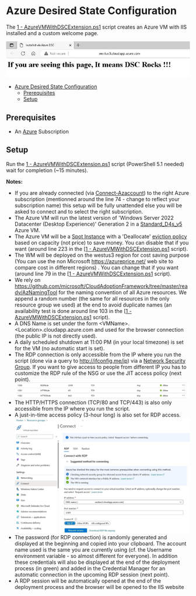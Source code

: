 # Azure Desired State Configuration

The [1 - AzureVMWithDSCExtension.ps1](./1%20-%20AzureVMWithDSCExtension.ps1) script creates an Azure VM with IIS installed and a custom welcome page.

![result](docs/dscvmextiis.jpg)

- [Azure Desired State Configuration](#azure-desired-state-configuration)
  - [Prerequisites](#prerequisites)
  - [Setup](#setup)

## Prerequisites

- An [Azure](https://portal.azure.com) Subscription

## Setup

Run the [1 - AzureVMWithDSCExtension.ps1](./1%20-%20AzureVMWithDSCExtension.ps1) script (PowerShell 5.1 needed) wait for completion (~15 minutes).

**Notes:**

- If you are already connected (via [Connect-Azaccount](https://learn.microsoft.com/en-us/powershell/module/az.accounts/connect-azaccount)) to the right Azure subscription (mentionned around the line 74 - change to reflect your subscription name) this setup will be fully unattended else you will be asked to connect and to select the right subscription.
- The Azure VM will run the latest version of 'Windows Server 2022 Datacenter (Desktop Experience)' Generation 2 in a [Standard_D4s_v5](https://learn.microsoft.com/en-us/azure/virtual-machines/dv5-dsv5-series) Azure VM.
- The Azure VM will be a [Spot Instance](https://learn.microsoft.com/en-us/azure/virtual-machines/spot-vms) with a 'Deallocate' [eviction policy](https://learn.microsoft.com/en-us/azure/architecture/guide/spot/spot-eviction#eviction-policy) based on capacity (not price) to save money. You can disable that if you want (around line 223 in the [[1 - AzureVMWithDSCExtension.ps1](./1%20-%20AzureVMWithDSCExtension.ps1) script).
- The WM will be deployed on the westus3 region for cost saving purpose (You can use the non Microsoft <https://azureprice.net/> web site to compare cost in different regions) . You can change  that if you want (around line 79 in the [[1 - AzureVMWithDSCExtension.ps1](./1%20-%20AzureVMWithDSCExtension.ps1) script).
- We rely on <https://github.com/microsoft/CloudAdoptionFramework/tree/master/ready/AzNamingTool> for the naming convention of all Azure resources. We append a random number (the same for all resources in the only resource group we used) at the end to avoid duplicate names (an availability test is done around line 103 in the [[1 - AzureVMWithDSCExtension.ps1](./1%20-%20AzureVMWithDSCExtension.ps1) script).
- A DNS Name is set under the form \<VMName\>.\<Location\>.cloudapp.azure.com and used for the browser connection (the public IP is not directly used).
- A daily scheduled shutdown at 11:00 PM (in your local timezone) is set for the VM (no automatic start is set).
- The RDP connection is only accessible from the IP where you run the script (done via a query to <http://ifconfig.me/ip>) via a [Network Security Group](https://learn.microsoft.com/en-us/azure/virtual-network/network-security-group-how-it-works). If you want to give access to people from different IP you has to customize the RDP rule of the NSG or use the JIT access policy (next point).
![Network Security Group](docs/nsg.jpg)
- The HTTP/HTTPS connection (TCP/80 and TCP/443) is also only accessible from the IP where you run the script.
- A just-in-time access policy (3-hour long) is also set for RDP access.
![Just In time](docs/jit.jpg)
- The password (for RDP connection) is randomly generated and displayed at the beginning and copied into your clipboard. The account name used is the same you are currently using (cf. the Username environment variable - so almost different for everyone). In addition these credentials will also be displayed at the end of the deployment process (in green) and added in the Credential Manager for an automatic connection in the upcoming RDP session (next point).
- A RDP session will be automatically opened at the end of the deployment process and the browser will be opened to the IIS website
